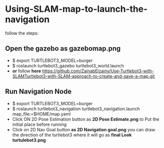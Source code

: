 # Using-SLAM-map-to-launch-the-navigation
follow the steps:
## Open the gazebo as gazebomap.png
* $ export TURTLEBOT3_MODEL=burger
* $ roslaunch turtlebot3_gazebo turtlebot3_world.launch
* **or** follow **here** https://github.com/ZainabElzainy/Use-Turtlebot3-with-SLAMTurtlebot3-with-SLAM-approach-to-create-and-save-a-map.git
## Run Navigation Node
* $ export TURTLEBOT3_MODEL=burger
* $ roslaunch turtlebot3_navigation turtlebot3_navigation.launch map_file:=$HOME/map.yaml
 * Click ON 2D Pose Estimation button  as **2D Pose Estimate.png** to Put the initial place before running 
 * Click on 2D Nav Goal button   **as 2D Navigation goal.png** you can draw the direction of the turtlebot3  where it will go as **final Look turtulebot3.png**
